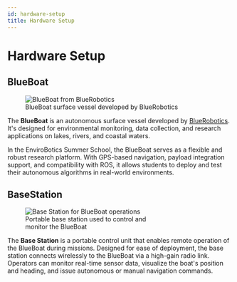 ```yaml
---
id: hardware-setup
title: Hardware Setup
---
```


# Hardware Setup

## BlueBoat

<div style={{ display: 'flex', alignItems: 'flex-start', gap: '20px', marginBottom: '2rem' }}>
  <figure style={{ margin: 0 }}>
    <img
      src="/EnviroBotics-Docs/img/BlueBoat.png"
      alt="BlueBoat from BlueRobotics"
      style={{ width: '250px', height: 'auto', display: 'block' }}
    />
    <figcaption style={{ fontStyle: 'italic', color: '#555', fontSize: '0.9rem', marginTop: '0.5rem' }}>
      BlueBoat surface vessel developed by BlueRobotics
    </figcaption>
  </figure>

  <div style={{ flex: 1 }}>
    <p>
      The <strong>BlueBoat</strong> is an autonomous surface vessel developed by <a href="https://bluerobotics.com/store/rov/bluerov2/" target="_blank">BlueRobotics</a>.
      It's designed for environmental monitoring, data collection, and research applications on lakes, rivers, and coastal waters.
    </p>
    <p>
      In the EnviroBotics Summer School, the BlueBoat serves as a flexible and robust research platform. With GPS-based navigation,
      payload integration support, and compatibility with ROS, it allows students to deploy and test their autonomous algorithms in real-world environments.
    </p>
  </div>
</div>

## BaseStation

<div style={{ display: 'flex', alignItems: 'flex-start', gap: '20px', marginBottom: '2rem' }}>
  <figure style={{ margin: 0 }}>
    <img
      src="/EnviroBotics-Docs/img/Basestation.jpg"
      alt="Base Station for BlueBoat operations"
      style={{ width: '250px', height: 'auto', display: 'block' }}
    />
    <figcaption style={{ fontStyle: 'italic', color: '#555', fontSize: '0.9rem', marginTop: '0.5rem' }}>
      Portable base station used to control and <br />
      monitor the BlueBoat
    </figcaption>
  </figure>

  <div style={{ flex: 1 }}>
    <p>
      The <strong>Base Station</strong> is a portable control unit that enables remote operation of the BlueBoat during missions. Designed for ease of deployment, the base station connects wirelessly to the BlueBoat via a high-gain radio link. Operators can monitor real-time sensor data, visualize the boat's position and heading, and issue autonomous or manual navigation commands.
    </p>
  </div>
</div>



